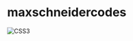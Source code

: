 # maxschneidercodes
 
![CSS3](https://img.shields.io/badge/css3-%231572B6.svg?style=for-the-badge&logo=css3&logoColor=white)
